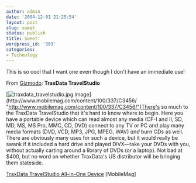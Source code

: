```yaml
---
author: admin
date: '2004-12-01 21:25:54'
layout: post
slug: sweet
status: publish
title: Sweet!
wordpress_id: '303'
categories:
- Technology
---
```


This is so cool that I want one even though I don't have an immediate
use!

From
[Gizmodo](http://www.gizmodo.com/gadgets/portable-media/traxdata-travelstudio-026581.php):
**TraxData TravelStudio**

[![traxdata\_travelstudio.jpg
image](http://www.gizmodo.com/gadgets/images/traxdata_travelstudio.jpg "http://www.mobilemag.com/content/100/337/C3456/")](http://www.mobilemag.com/content/100/337/C3456/ "http://www.mobilemag.com/content/100/337/C3456/")There's
so much to the TraxData TravelStudio that it's hard to know where to
begin. Here you have a portable device which can read almost any media
(CF-I and II, SD, MD, MS, MS Pro, MMC, CD, DVD) connect to any TV or PC
and play many media formats (DVD, VCD, MP3, JPG, MPEG, WAV) *and* burn
CDs as well. There are obviously many uses for such a device, but it
would really be swank if it included a hard drive and played DiVX—take
your DVDs with you, without actually carting around a library of DVDs
(or a laptop). Not bad at $400, but no word on whether TraxData's US
distributor will be bringing them stateside.

[TraxData TravelStudio All-in-One
Device](http://www.mobilemag.com/content/100/337/C3456/ "http://www.mobilemag.com/content/100/337/C3456/")
[MobileMag]
